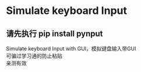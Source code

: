 # Simulate keyboard Input
## 请先执行 pip install pynput
Simulate keyboard Input with GUI，模拟键盘输入带GUI  
可骗过学习通的防止粘贴  
亲测有效

